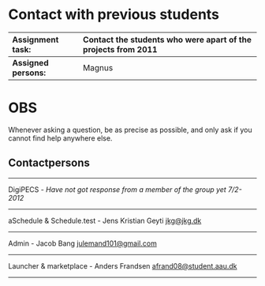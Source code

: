# Contact with previous students #

| **Assignment task:** | Contact the students who were apart of the projects from 2011 |
|:---------------------|:--------------------------------------------------------------|
| **Assigned persons:** | Magnus                                                        |


# OBS #

Whenever asking a question, be as precise as possible, and only ask if you cannot find help anywhere else.

## Contactpersons ##

---

DigiPECS - _Have not got response from a member of the group yet 7/2-2012_

---

aSchedule & Schedule.test - Jens Kristian Geyti <jkg@jkg.dk>

---

Admin - Jacob Bang <julemand101@gmail.com>

---

Launcher & marketplace - Anders Frandsen <afrand08@student.aau.dk>

---
